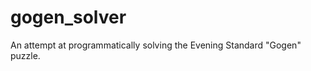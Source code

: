 gogen_solver
============

An attempt at programmatically solving the Evening Standard "Gogen" puzzle.

